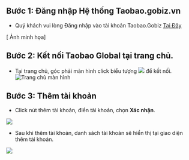 ## Bước 1: Đăng nhập Hệ thống Taobao.gobiz.vn  

- Quý khách vui lòng Đăng nhập vào tài khoản Taobao.Gobiz [Tại Đây](http://taobao.gobiz.vn/)
  
[ Ảnh minh họa]

## Bước 2: Kết nối Taobao Global tại trang chủ. 

- Tại trang chủ, góc phải màn hình click biểu tượng ![](https://github.com/gobizvn/gobiz-docs/assets/135328227/b12de2d0-2b85-4604-adf3-4430dda76f34)
để kết nối. 
![Trang chủ màn hình](https://github.com/gobizvn/gobiz-docs/assets/135328227/73eeb7aa-aa3b-4655-81c0-6c4c0683916c)

## Bước 3: Thêm tài khoản 

- Click nút thêm tài khoản, điền tài khoản, chọn **Xác nhận**.

![](https://github.com/gobizvn/gobiz-docs/assets/135328227/a08edbe1-4a3d-40de-95a3-f53c1a697d7e)

- Sau khi thêm tài khoản, danh sách tài khoản sẽ hiển thị tại giao diện thêm tài khoản.

![](https://github.com/gobizvn/gobiz-docs/assets/135328227/e44f3d32-6c70-44b9-b1bf-fc284f0516dc)





